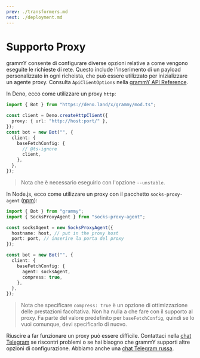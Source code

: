 ```yaml
---
prev: ./transformers.md
next: ./deployment.md
---
```


# Supporto Proxy

grammY consente di configurare diverse opzioni relative a come vengono eseguite le richieste di rete.
Questo include l'inserimento di un payload personalizzato in ogni richeista, che può essere utilizzato per inizializzare un agente proxy.
Consulta `ApiClientOptions` nella [grammY API Reference](https://deno.land/x/grammy/mod.ts?s=ApiClientOptions).

In Deno, ecco come utilizzare un proxy `http`: 

```ts
import { Bot } from "https://deno.land/x/grammy/mod.ts";

const client = Deno.createHttpClient({
  proxy: { url: "http://host:port/" },
});
const bot = new Bot("", {
  client: {
    baseFetchConfig: {
      // @ts-ignore
      client,
    },
  },
});
```

> Nota che è necessario eseguirlo con l'opzione `--unstable`.

In Node.js, ecco come utilizzare un proxy con il pacchetto `socks-proxy-agent` ([npm](https://www.npmjs.com/package/socks-proxy-agent)):

```ts
import { Bot } from "grammy";
import { SocksProxyAgent } from "socks-proxy-agent";

const socksAgent = new SocksProxyAgent({
  hostname: host, // put in the proxy host
  port: port, // inserire la porta del proxy
});

const bot = new Bot("", {
  client: {
    baseFetchConfig: {
      agent: socksAgent,
      compress: true,
    },
  },
});
```

> Nota che specificare `compress: true` è un opzione di ottimizzazione delle prestazioni facoltativa.
> Non ha nulla a che fare con il supporto al proxy.
> Fa parte del valore predefinito per `baseFetchConfig`, quindi se lo vuoi comunque, devi specificarlo di nuovo.

Riuscire a far funzionare un proxy può essere difficile.
Contattaci nella [chat Telegram](https://t.me/grammyjs) se riscontri problemi o se hai bisogno che grammY supporti altre opzioni di configurazione.
Abbiamo anche una [chat Telegram russa](https://t.me/grammyjs_ru).
